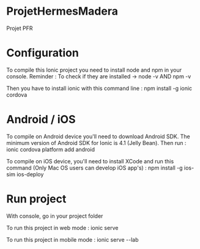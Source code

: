 # ProjetHermesMadera
Projet PFR

# Configuration
To compile this Ionic project you need to install node and npm in your console.
Reminder : To check if they are installed -> node -v AND npm -v

Then you have to install ionic with this command line : npm install -g ionic cordova

# Android / iOS
To compile on Android device you'll need to download Android SDK. The minimum version of Android SDK for Ionic is 4.1 (Jelly Bean).
Then run : ionic cordova platform add android
  
To compile on iOS device, you'll need to install XCode and run this command (Only Mac OS users can develop iOS app's) : npm install -g ios-sim ios-deploy
  
  
# Run project
With console, go in your project folder

To run this project in web mode : ionic serve
  
To run this project in mobile mode : ionic serve --lab
